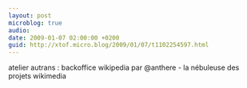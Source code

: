 ```yaml
---
layout: post
microblog: true
audio: 
date: 2009-01-07 02:00:00 +0200
guid: http://xtof.micro.blog/2009/01/07/t1102254597.html
---
```

atelier autrans : backoffice wikipedia par @anthere - la nébuleuse des projets wikimedia
